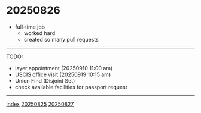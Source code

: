 <head><meta name="viewport" content="width=device-width, initial-scale=1.0, user-scalable=yes" /><meta charset="UTF-8"></head>

# 20250826

- full-time job
	- worked hard
	- created so many pull requests

---

TODO:

- layer appointment (20250910 11:00 am)
- USCIS office visit (20250919 10:15 am)
- Union Find (Disjoint Set)
- check available facilities for passport request

---

[index](../../index.html)
[20250825](20250825.html)
[20250827](20250827.html)
